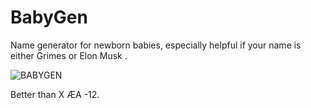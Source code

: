 # BabyGen
Name generator for newborn babies, especially helpful if your name is either Grimes or Elon Musk .

![BABYGEN](https://user-images.githubusercontent.com/54900370/88158440-ad36da00-cc29-11ea-8233-8da897f467d4.png)

Better than X ÆA -12.
